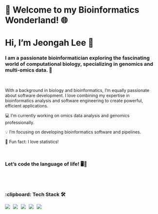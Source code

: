 
<h1><strong>🧬 Welcome to my Bioinformatics Wonderland! 🌐</strong></h1>

<h1><strong>Hi, I’m Jeongah Lee 👋</strong></h1>

<h3>I am a passionate bioinformatician exploring the fascinating world of computational biology, specializing in genomics and multi-omics data. 🚀</h3> 
<br/>
<p> With a background in biology and bioinformatics, I’m equally passionate about software development. I love combining my expertise in bioinformatics analysis and software engineering to create powerful, efficient applications.</p>
<p>   💻 I’m currently working on omics data analysis and genomics professionally.</p>
<p>   💡 I’m focusing on developing bioinformatics software and pipelines. </p>
<p>   💝 Fun fact: I love statistics!</p>
<br/>
<h3>Let’s code the language of life! 🖥️🧬</h3>


   <br/>
   <br/>
<h3>:clipboard: Tech Stack 🛠</h3>

<div style="display: flex; flex-wrap: wrap; gap: 10px;">
  <img src="https://img.shields.io/badge/R-276DC3?style=for-the-badge&logo=R&logoColor=white">
  <img src="https://img.shields.io/badge/Python-3776AB?style=for-the-badge&logo=Python&logoColor=white">
  <img src="https://img.shields.io/badge/PyTorch-FCAE1E?style=for-the-badge&logo=pytorch&logoColor=white">
  <img src="https://img.shields.io/badge/Docker-2496ED?style=for-the-badge&logo=docker&logoColor=white">
  <img src="https://img.shields.io/badge/github-181717?style=for-the-badge&logo=github&logoColor=white">
</div>



